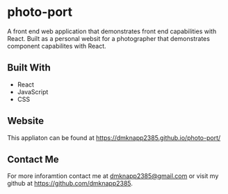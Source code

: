 # photo-port
A front end web application that demonstrates front end capabilities with React. Built as a personal websit for a photographer that demonstrates component capabilites with React. 

## Built With
* React
* JavaScript
* CSS

## Website
This appliaton can be found at https://dmknapp2385.github.io/photo-port/

## Contact Me
For more inforamtion contact me at dmknapp2385@gmail.com or visit my github at https://github.com/dmknapp2385.

